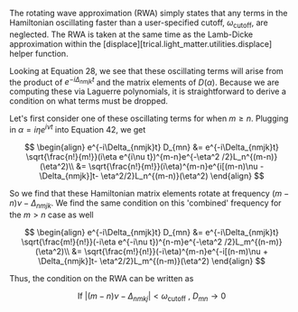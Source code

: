 The rotating wave approximation (RWA) simply states that any terms in the Hamiltonian oscillating faster than a user-specified cutoff, $\omega_{\text{cutoff}}$, are neglected. The RWA is taken at the same time as the Lamb-Dicke approximation within the [displace][trical.light_matter.utilities.displace] helper function.

Looking at Equation 28, we see that these oscillating terms will arise from the product of $e^{-i\Delta_{nmjk}t}$ and the matrix elements of $D(\alpha)$. Because we are computing these via Laguerre polynomials, it is straightforward to derive a condition on what terms must be dropped.

Let's first consider one of these oscillating terms for when $m\geq n$. Plugging in $\alpha = i\eta e^{i\nu t}$ into Equation 42, we get

$$
    \begin{align}
    e^{-i\Delta_{nmjk}t} D_{mn} &= e^{-i\Delta_{nmjk}t} \sqrt{\frac{n!}{m!}}(i\eta e^{i\nu t})^{m-n}e^{-\eta^2 /2}L_n^{(m-n)}(\eta^2)\\
    &= \sqrt{\frac{n!}{m!}}(i\eta)^{m-n}e^{i[(m-n)\nu - \Delta_{nmjk}]t- \eta^2/2}L_n^{(m-n)}(\eta^2)
    \end{align}
$$

So we find that these Hamiltonian matrix elements rotate at frequency $(m-n)\nu-\Delta_{nmjk}$. We find the same condition on this 'combined' frequency for the $m>n$ case as well

$$
    \begin{align}
    e^{-i\Delta_{nmjk}t} D_{mn} &= e^{-i\Delta_{nmjk}t} \sqrt{\frac{m!}{n!}}(-i\eta e^{-i\nu t})^{n-m}e^{-\eta^2 /2}L_m^{(n-m)}(\eta^2)\\
    &= \sqrt{\frac{m!}{n!}}(-i\eta)^{m-n}e^{-i[(n-m)\nu + \Delta_{nmjk}]t- \eta^2/2}L_m^{(n-m)}(\eta^2)
    \end{align}
$$

Thus, the condition on the RWA can be written as

$$
    \text{If  } |(m-n)\nu - \Delta_{nmkj}| < \omega_{\text{cutoff}} \text{ , } D_{mn} \rightarrow 0
$$
